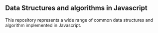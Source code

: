 ## Data Structures and algorithms in Javascript

This repository represents a wide range of common data structures and algorithm implemented in Javascript.
